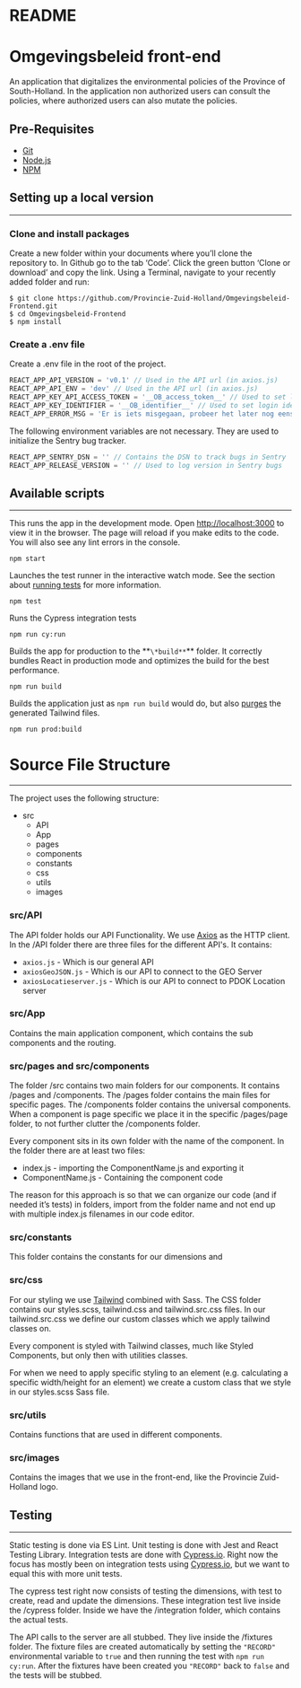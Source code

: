 # README

# Omgevingsbeleid front-end

An application that digitalizes the environmental policies of the Province of South-Holland. In the application non authorized users can consult the policies, where authorized users can also mutate the policies.

## Pre-Requisites

-   [Git](https://git-scm.com/)
-   [Node.js](https://nodejs.org/en/)
-   [NPM](https://www.npmjs.com/get-npm)

## Setting up a local version

---

### Clone and install packages

Create a new folder within your documents where you’ll clone the repository to. In Github go to the tab ‘Code’. Click the green button ‘Clone or download’ and copy the link. Using a Terminal, navigate to your recently added folder and run:

```
$ git clone https://github.com/Provincie-Zuid-Holland/Omgevingsbeleid-Frontend.git
$ cd Omgevingsbeleid-Frontend
$ npm install
```

### Create a .env file

Create a .env file in the root of the project.

```jsx
REACT_APP_API_VERSION = 'v0.1' // Used in the API url (in axios.js)
REACT_APP_API_ENV = 'dev' // Used in the API url (in axios.js)
REACT_APP_KEY_API_ACCESS_TOKEN = '__OB_access_token__' // Used to set login token
REACT_APP_KEY_IDENTIFIER = '__OB_identifier__' // Used to set login identifier
REACT_APP_ERROR_MSG = 'Er is iets misgegaan, probeer het later nog eens' // Error message
```

The following environment variables are not necessary. They are used to initialize the Sentry bug tracker.

```jsx
REACT_APP_SENTRY_DSN = '' // Contains the DSN to track bugs in Sentry
REACT_APP_RELEASE_VERSION = '' // Used to log version in Sentry bugs
```

## Available scripts

---

This runs the app in the development mode. Open [http://localhost:3000](http://localhost:3000/) to view it in the browser. The page will reload if you make edits to the code. You will also see any lint errors in the console.

```
npm start
```

Launches the test runner in the interactive watch mode. See the section about [running tests](https://facebook.github.io/create-react-app/docs/running-tests) for more information.

```
npm test
```

Runs the Cypress integration tests

```
npm run cy:run
```

Builds the app for production to the **`\*build**`\*\* folder. It correctly bundles React in production mode and optimizes the build for the best performance.

```
npm run build
```

Builds the application just as `npm run build` would do, but also [purges](https://tailwindcss.com/docs/controlling-file-size) the generated Tailwind files.

```
npm run prod:build
```

# Source File Structure

---

The project uses the following structure:

-   src
    -   API
    -   App
    -   pages
    -   components
    -   constants
    -   css
    -   utils
    -   images

### src/API

The API folder holds our API Functionality. We use [Axios](https://github.com/axios/axios) as the HTTP client. In the /API folder there are three files for the different API's. It contains:

-   `axios.js` - Which is our general API
-   `axiosGeoJSON.js` - Which is our API to connect to the GEO Server
-   `axiosLocatieserver.js` - Which is our API to connect to PDOK Location server

### src/App

Contains the main application component, which contains the sub components and the routing.

### src/pages and src/components

The folder /src contains two main folders for our components. It contains /pages and /components. The /pages folder contains the main files for specific pages. The /components folder contains the universal components. When a component is page specific we place it in the specific /pages/page folder, to not further clutter the /components folder.

Every component sits in its own folder with the name of the component. In the folder there are at least two files:

-   index.js - importing the ComponentName.js and exporting it
-   ComponentName.js - Containing the component code

The reason for this approach is so that we can organize our code (and if needed it’s tests) in folders, import from the folder name and not end up with multiple index.js filenames in our code editor.

### src/constants

This folder contains the constants for our dimensions and

### src/css

For our styling we use [Tailwind](https://tailwindcss.com/) combined with Sass. The CSS folder contains our styles.scss, tailwind.css and tailwind.src.css files. In our tailwind.src.css we define our custom classes which we apply tailwind classes on.

Every component is styled with Tailwind classes, much like Styled Components, but only then with utilities classes.

For when we need to apply specific styling to an element (e.g. calculating a specific width/height for an element) we create a custom class that we style in our styles.scss Sass file.

### src/utils

Contains functions that are used in different components.

### src/images

Contains the images that we use in the front-end, like the Provincie Zuid-Holland logo.

## Testing

---

Static testing is done via ES Lint. Unit testing is done with Jest and React Testing Library. Integration tests are done with [Cypress.io](http://cypress.io). Right now the focus has mostly been on integration tests using [Cypress.io](http://cypress.io), but we want to equal this with more unit tests.

The cypress test right now consists of testing the dimensions, with test to create, read and update the dimensions. These integration test live inside the /cypress folder. Inside we have the /integration folder, which contains the actual tests.

The API calls to the server are all stubbed. They live inside the /fixtures folder. The fixture files are created automatically by setting the `"RECORD"` environmental variable to `true` and then running the test with `npm run cy:run`. After the fixtures have been created you `"RECORD"` back to `false` and the tests will be stubbed.
